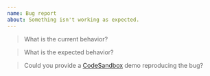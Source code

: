 ```yaml
---
name: Bug report
about: Something isn't working as expected.
---
```


> What is the current behavior?

> What is the expected behavior?
<!-- If your use case is complicated, please be as descriptive as possible. -->

> Could you provide a [CodeSandbox](https://codesandbox.io/) demo reproducing the bug?
